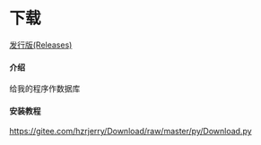 # 下载
[发行版(Releases)](https://github.com/huangzherui/Download/releases/tag/Zbh_edited_Beta_version)
#### 介绍
给我的程序作数据库

#### 安装教程
https://gitee.com/hzrjerry/Download/raw/master/py/Download.py
